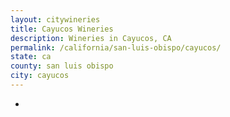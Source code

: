```yaml
---
layout: citywineries
title: Cayucos Wineries
description: Wineries in Cayucos, CA
permalink: /california/san-luis-obispo/cayucos/
state: ca
county: san luis obispo
city: cayucos
---
```

-
